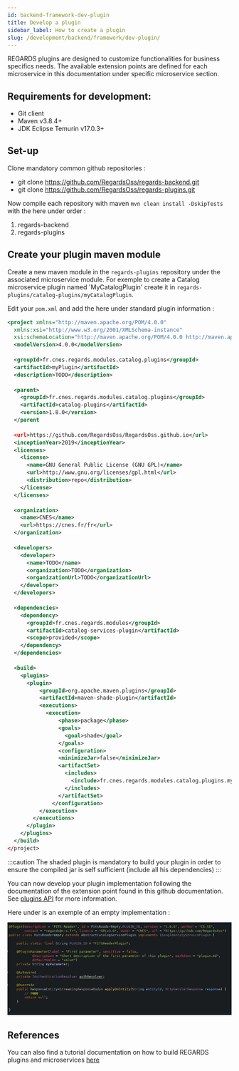 ```yaml
---
id: backend-framework-dev-plugin
title: Develop a plugin
sidebar_label: How to create a plugin
slug: /development/backend/framework/dev-plugin/
---
```


REGARDS plugins are designed to customize functionalities for business specifics needs. The available extension points are defined for each microservice in this documentation under specific microservice section.

## Requirements for development:

- Git client
- Maven v3.8.4+
- JDK Eclipse Temurin v17.0.3+

## Set-up

Clone mandatory common github repositories :  
* git clone https://github.com/RegardsOss/regards-backend.git
* git clone https://github.com/RegardsOss/regards-plugins.git


Now compile each repository with maven `mvn clean install -DskipTests` with the here under order :
 1. regards-backend
 2. regards-plugins

## Create your plugin maven module

Create a new maven module in the `regards-plugins` repository under the associated microservice module. For exemple to create a Catalog microservice plugin named 'MyCatalogPlugin' create it in `regards-plugins/catalog-plugins/myCatalogPlugin`.
  
Edit your `pom.xml` and add the here under standard plugin information :
```xml
<project xmlns="http://maven.apache.org/POM/4.0.0"
  xmlns:xsi="http://www.w3.org/2001/XMLSchema-instance"
  xsi:schemaLocation="http://maven.apache.org/POM/4.0.0 http://maven.apache.org/xsd/maven-4.0.0.xsd">
  <modelVersion>4.0.0</modelVersion>

  <groupId>fr.cnes.regards.modules.catalog.plugins</groupId>
  <artifactId>myPlugin</artifactId>
  <description>TODO</description>

  <parent>
    <groupId>fr.cnes.regards.modules.catalog.plugins</groupId>
    <artifactId>catalog-plugins</artifactId>
    <version>1.8.0</version>
  </parent

  <url>https://github.com/RegardsOss/RegardsOss.github.io</url>
  <inceptionYear>2019</inceptionYear>
  <licenses>
    <license>
      <name>GNU General Public License (GNU GPL)</name>
      <url>http://www.gnu.org/licenses/gpl.html</url>
      <distribution>repo</distribution>
    </license>
  </licenses>

  <organization>
    <name>CNES</name>
    <url>https://cnes.fr/fr</url>
  </organization>

  <developers>
    <developer>
      <name>TODO</name>
      <organization>TODO</organization>
      <organizationUrl>TODO</organizationUrl>
    </developer>
  </developers>

  <dependencies>
    <dependency>
      <groupId>fr.cnes.regards.modules</groupId>
      <artifactId>catalog-services-plugin</artifactId>
      <scope>provided</scope>
    </dependency>
  </dependencies>

  <build>
    <plugins>
      <plugin>
          <groupId>org.apache.maven.plugins</groupId>
          <artifactId>maven-shade-plugin</artifactId>
          <executions>
            <execution>
                <phase>package</phase>
                <goals>
                  <goal>shade</goal>
                </goals>
                <configuration>
                <minimizeJar>false</minimizeJar>
                <artifactSet>
                  <includes>
                    <include>fr.cnes.regards.modules.catalog.plugins.myPlugin:*</include>
                  </includes>
                </artifactSet>
              </configuration>
          </execution>
        </executions>
      </plugin>
    </plugins>
  </build>
</project>
```

:::caution
The shaded plugin is mandatory to build your plugin in order to ensure the compiled jar is self sufficient (include all his dependencies)
:::

You can now develop your plugin implementation following the documentation of the extension point found in this github documentation.
See [plugins API](../plugins-api/) for more information.

Here under is an exemple of an empty implementation :

![](/img/docs/backend-plugin-impl-exemple.png)


## References 

You can also find a tutorial documentation on how to build REGARDS plugins and microservices [here](/docs/regards-backend-tutorial.odp)  
